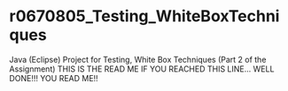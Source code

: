 # r0670805_Testing_WhiteBoxTechniques
Java (Eclipse) Project for Testing, White Box Techniques (Part 2 of the Assignment)
THIS IS THE READ ME
IF YOU REACHED THIS LINE... WELL DONE!!! YOU READ ME!!
